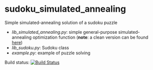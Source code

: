 # sudoku_simulated_annealing
Simple simulated-annealing solution of a sudoku puzzle

+ *lib_simulated_annealing.py*: simple general-purpose simulated-annealing optimization function (**note**: a clean version can be found [here](https://github.com/tcompa/anneal))
+ *lib_sudoku.py*: Sudoku class
+ *example.py*: example of puzzle solving

Build status:
[![Build Status](https://travis-ci.org/tcompa/sudoku_simulated_annealing.svg?branch=master)](https://travis-ci.org/tcompa/sudoku_simulated_annealing)
